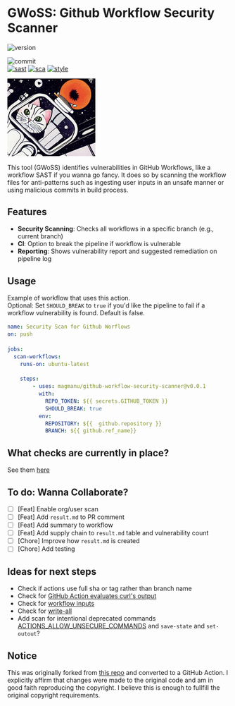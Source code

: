 # GWoSS: Github Workflow Security Scanner
![version](https://img.shields.io/github/v/release/magmanu/github-workflow-security-scanner)
<!-- ![workflow](https://img.shields.io/github/actions/workflow/status/magmanu/github_actions_auditor/pytest.yml) -->
<!-- ![coverage](./docs/coverage.svg) -->
![commit](https://img.shields.io/github/last-commit/magmanu/github-workflow-security-scanner)  
[![sast](https://img.shields.io/badge/security-CodeQL-black.svg)](https://github.com/magmanu/github-workflow-security-scanner/actions/workflows/github-code-scanning/codeql)
[![sca](https://img.shields.io/badge/sca-dependabot-blue.svg)](https://github.com/dependabot)
[![style](https://img.shields.io/badge/code%20style-black-000000.svg)](https://github.com/psf/black)
<!-- [![maintenance](https://img.shields.io/maintenance/yes/2023)](https://github.com/magmanu/github_actions_auditor/commits/main) -->

<img src="./static/cat_in_space.png" alt="cat in space" width="200"/>

This tool (GWoSS) identifies vulnerabilities in GitHub Workflows, like a workflow SAST if you wanna go fancy. It does so by scanning the workflow files for anti-patterns such as ingesting user inputs in an unsafe manner or using malicious commits in build process.

## Features

- **Security Scanning**: Checks all workflows in a specific branch (e.g., current branch)
- **CI**: Option to break the pipeline if workflow is vulnerable
- **Reporting**: Shows vulnerability report and suggested remediation on pipeline log

## Usage

Example of workflow that uses this action.  
Optional: Set `SHOULD_BREAK` to `true` if you'd like the pipeline to fail if a workflow vulnerability is found. Default is false.

```yml
name: Security Scan for Github Worflows
on: push

jobs:
  scan-workflows:
    runs-on: ubuntu-latest

    steps:
        - uses: magmanu/github-workflow-security-scanner@v0.0.1 
          with:
            REPO_TOKEN: ${{ secrets.GITHUB_TOKEN }}
            SHOULD_BREAK: true
          env:
            REPOSITORY: ${{  github.repository }}
            BRANCH: ${{ github.ref_name}}

```


## What checks are currently in place?

See them [here](scan_config.json)
## To do: Wanna Collaborate?

- [ ] [Feat] Enable org/user scan
- [ ] [Feat] Add `result.md` to PR comment
- [ ] [Feat] Add summary to workflow
- [ ] [Feat] Add supply chain to `result.md` table and vulnerability count
- [ ] [Chore] Improve how `result.md` is created
- [ ] [Chore] Add testing

## Ideas for next steps

* Check if actions use full sha or tag rather than branch name
* Check for [GitHub Action evaluates curl's output](https://docs.boostsecurity.io/rules/cicd-gha-curl-eval.html)
* Check for [workflow inputs](https://docs.boostsecurity.io/rules/cicd-gha-workflow-dispatch-inputs.html)
* Check for [write-all](https://docs.boostsecurity.io/rules/cicd-gha-write-all-permissions.html)
* Add scan for intentional deprecated commands [ACTIONS_ALLOW_UNSECURE_COMMANDS](https://docs.boostsecurity.io/rules/cicd-gha-unsecure-commands.html) and `save-state` and `set-outout`?

## Notice

This was originally forked from [this repo](https://github.com/TinderSec/gh-workflow-auditor) and converted to a GitHub Action. I explicitly affirm that changes were made to the original code and am in good faith reproducing the copyright. I believe this is enough to fullfill the original copyright requirements.  

